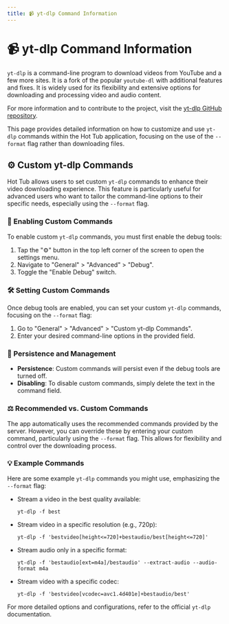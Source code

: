 ```yaml
---
title: 📹 yt-dlp Command Information
---
```


# **📹 yt-dlp Command Information**

`yt-dlp` is a command-line program to download videos from YouTube and a few more sites. It is a fork of the popular `youtube-dl` with additional features and fixes. It is widely used for its flexibility and extensive options for downloading and processing video and audio content.

For more information and to contribute to the project, visit the [yt-dlp GitHub repository](https://github.com/yt-dlp/yt-dlp).

This page provides detailed information on how to customize and use `yt-dlp` commands within the Hot Tub application, focusing on the use of the `--format` flag rather than downloading files.

## ⚙️ Custom yt-dlp Commands

Hot Tub allows users to set custom `yt-dlp` commands to enhance their video downloading experience. This feature is particularly useful for advanced users who want to tailor the command-line options to their specific needs, especially using the `--format` flag.

### 🔧 Enabling Custom Commands

To enable custom `yt-dlp` commands, you must first enable the debug tools:

1. Tap the "⚙️" button in the top left corner of the screen to open the settings menu.
2. Navigate to "General" > "Advanced" > "Debug".
3. Toggle the "Enable Debug" switch.

### 🛠️ Setting Custom Commands

Once debug tools are enabled, you can set your custom `yt-dlp` commands, focusing on the `--format` flag:

1. Go to "General" > "Advanced" > "Custom yt-dlp Commands".
2. Enter your desired command-line options in the provided field.

### 🔄 Persistence and Management

- **Persistence**: Custom commands will persist even if the debug tools are turned off.
- **Disabling**: To disable custom commands, simply delete the text in the command field.

### ⚖️ Recommended vs. Custom Commands

The app automatically uses the recommended commands provided by the server. However, you can override these by entering your custom command, particularly using the `--format` flag. This allows for flexibility and control over the downloading process.

### 💡 Example Commands

Here are some example `yt-dlp` commands you might use, emphasizing the `--format` flag:

- Stream a video in the best quality available:

  ```
  yt-dlp -f best
  ```

- Stream video in a specific resolution (e.g., 720p):

  ```
  yt-dlp -f 'bestvideo[height<=720]+bestaudio/best[height<=720]'
  ```

- Stream audio only in a specific format:

  ```
  yt-dlp -f 'bestaudio[ext=m4a]/bestaudio' --extract-audio --audio-format m4a
  ```

- Stream video with a specific codec:

  ```
  yt-dlp -f 'bestvideo[vcodec=avc1.4d401e]+bestaudio/best'
  ```

For more detailed options and configurations, refer to the official `yt-dlp` documentation.
